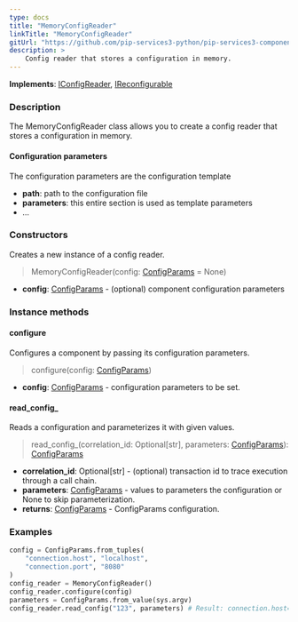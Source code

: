 ```yaml
---
type: docs
title: "MemoryConfigReader"
linkTitle: "MemoryConfigReader"
gitUrl: "https://github.com/pip-services3-python/pip-services3-components-python"
description: >
    Config reader that stores a configuration in memory.
---
```


**Implements**: [IConfigReader](../iconfig_reader), [IReconfigurable](../../../commons/config/ireconfigurable)

### Description

The MemoryConfigReader class allows you to create a config reader that stores a configuration in memory.

#### Configuration parameters
The configuration parameters are the configuration template

- **path**: path to the configuration file
- **parameters**: this entire section is used as template parameters
- ...


### Constructors
Creates a new instance of a config reader.

> MemoryConfigReader(config: [ConfigParams](../../../commons/config/config_params) = None)

- **config**: [ConfigParams](../../../commons/config/config_params) - (optional) component configuration parameters


### Instance methods

#### configure
Configures a component by passing its configuration parameters.

> configure(config: [ConfigParams](../../../commons/config/config_params))

- **config**: [ConfigParams](../../../commons/config/config_params) - configuration parameters to be set.


#### read_config_
Reads a configuration and parameterizes it with given values.

> read_config_(correlation_id: Optional[str], parameters: [ConfigParams](../../../commons/config/config_params)): [ConfigParams](../../../commons/config/config_params)

- **correlation_id**: Optional[str] - (optional) transaction id to trace execution through a call chain.
- **parameters**: [ConfigParams](../../../commons/config/config_params) - values to parameters the configuration or None to skip parameterization.
- **returns**: [ConfigParams](../../../commons/config/config_params) - ConfigParams configuration.

### Examples

```python
config = ConfigParams.from_tuples(
	"connection.host", "localhost",
	"connection.port", "8080"
)
config_reader = MemoryConfigReader()
config_reader.configure(config)
parameters = ConfigParams.from_value(sys.argv)
config_reader.read_config("123", parameters) # Result: connection.host=localhost;connection.port=8080
```
